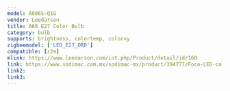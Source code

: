 ```yaml
---
model: A806S-Q1G
vendor: Leedarson
title: A60 E27 Color Bulb
category: bulb
supports: brightness, colortemp, colorxy
zigbeemodel: ['LED_E27_ORD']
compatible: [z2m]
mlink: https://www.leedarson.com/iot.php/Product/detail/id/160
link: https://www.sodimac.com.mx/sodimac-mx/product/394777/Foco-LED-colores-E27/394777
link2: 
link3: 
---
```

